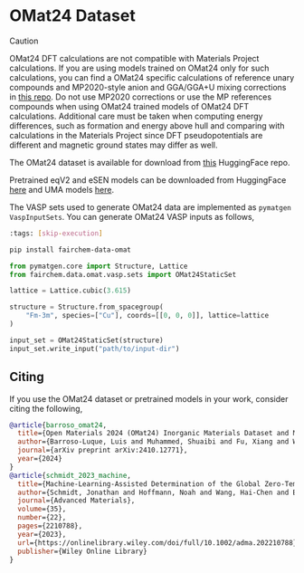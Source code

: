 # OMat24 Dataset

> [!CAUTION]
> OMat24 DFT calculations are not compatible with Materials Project calculations. If you are using models trained on OMat24 only
> for such calculations, you can find a OMat24 specific calculations of reference unary compounds and MP2020-style
> anion and GGA/GGA+U mixing corrections in [this repo](https://github.com/facebookresearch/fairchem/tree/main/src/fairchem/data/omat/entries).
> Do not use MP2020 corrections or use the MP references compounds when using OMat24 trained models of OMat24 DFT calculations.
> Additional care must be taken when computing energy differences, such as formation and energy above hull and comparing with
> calculations in the Materials Project since DFT pseudopotentials are different and magnetic ground states may differ as well.

The OMat24 dataset is available for download from [this](https://huggingface.co/datasets/facebook/OMAT24) HuggingFace repo.

Pretrained eqV2 and eSEN models can be downloaded from HuggingFace [here](https://huggingface.co/facebook/OMAT24) and
UMA models [here](https://huggingface.co/facebook/UMA).

The VASP sets used to generate OMat24 data are implemented as `pymatgen` `VaspInputSets`. You can
generate OMat24 VASP inputs as follows,

```bash
:tags: [skip-execution]

pip install fairchem-data-omat
```

```python
from pymatgen.core import Structure, Lattice
from fairchem.data.omat.vasp.sets import OMat24StaticSet

lattice = Lattice.cubic(3.615)

structure = Structure.from_spacegroup(
    "Fm-3m", species=["Cu"], coords=[[0, 0, 0]], lattice=lattice
)

input_set = OMat24StaticSet(structure)
input_set.write_input("path/to/input-dir")
```

## Citing

If you use the OMat24 dataset or pretrained models in your work, consider citing the following,

```bibtex
@article{barroso_omat24,
  title={Open Materials 2024 (OMat24) Inorganic Materials Dataset and Models},
  author={Barroso-Luque, Luis and Muhammed, Shuaibi and Fu, Xiang and Wood, Brandon, Dzamba, Misko, and Gao, Meng and Rizvi, Ammar and  Zitnick, C. Lawrence and Ulissi, Zachary W.},
  journal={arXiv preprint arXiv:2410.12771},
  year={2024}
}
@article{schmidt_2023_machine,
  title={Machine-Learning-Assisted Determination of the Global Zero-Temperature Phase Diagram of Materials},
  author={Schmidt, Jonathan and Hoffmann, Noah and Wang, Hai-Chen and Borlido, Pedro and Carri{\c{c}}o, Pedro JMA and Cerqueira, Tiago FT and Botti, Silvana and Marques, Miguel AL},
  journal={Advanced Materials},
  volume={35},
  number={22},
  pages={2210788},
  year={2023},
  url={https://onlinelibrary.wiley.com/doi/full/10.1002/adma.202210788},
  publisher={Wiley Online Library}
}
```

